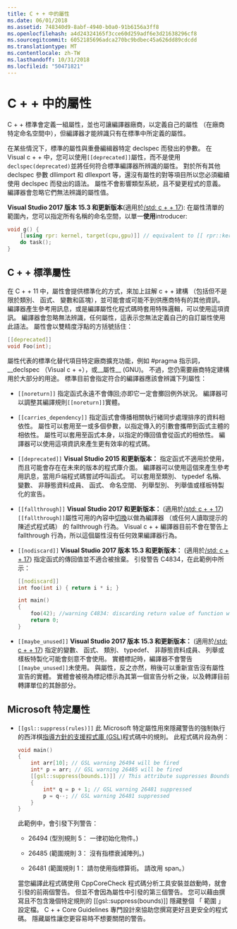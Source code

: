 ```yaml
---
title: C + + 中的屬性
ms.date: 06/01/2018
ms.assetid: 748340d9-8abf-4940-b0a0-91b6156a3ff8
ms.openlocfilehash: a4d24324165f3cce60d259adf6e3d21638296cf8
ms.sourcegitcommit: 6052185696adca270bc9bdbec45a626dd89cdcdd
ms.translationtype: MT
ms.contentlocale: zh-TW
ms.lasthandoff: 10/31/2018
ms.locfileid: "50471821"
---
```

# <a name="attributes-in-c"></a>C + + 中的屬性

C + + 標準會定義一組屬性，並也可讓編譯器廠商，以定義自己的屬性 （在廠商特定命名空間中），但編譯器才能辨識只有在標準中所定義的屬性。

在某些情況下，標準的屬性與重疊編緝器特定 declspec 而發出的參數。 在 Visual c + + 中，您可以使用`[[deprecated]]`屬性，而不是使用`declspec(deprecated)`並將任何符合標準編譯器所辨識的屬性。 對於所有其他 declspec 參數 dllimport 和 dllexport 等，還沒有屬性的對等項目所以您必須繼續使用 declspec 而發出的語法。 屬性不會影響類型系統，且不變更程式的意義。 編譯器會忽略它們無法辨識的屬性值。

**Visual Studio 2017 版本 15.3 和更新版本**(適用於[/std: c + + 17](../build/reference/std-specify-language-standard-version.md)): 在屬性清單的範圍內，您可以指定所有名稱的命名空間，以單一**使用**introducer:

```cpp
void g() {
    [[using rpr: kernel, target(cpu,gpu)]] // equivalent to [[ rpr::kernel, rpr::target(cpu,gpu) ]]
    do task();
}
```

## <a name="c-standard-attributes"></a>C + + 標準屬性

在 C + + 11 中，屬性會提供標準化的方式，來加上註解 c + + 建構 （包括但不是限於類別、 函式、 變數和區塊），並可能會或可能不到供應商特有的其他資訊。 編譯器產生參考用訊息，或是編譯屬性化程式碼時套用特殊邏輯，可以使用這項資訊。 編譯器會忽略無法辨識，任何屬性，這表示您無法定義自己的自訂屬性使用此語法。 屬性會以雙精度浮點的方括號括住：

```cpp
[[deprecated]]
void Foo(int);
```

屬性代表的標準化替代項目特定廠商擴充功能，例如 #pragma 指示詞，__declspec （Visual c + +），或&#95;&#95;屬性&#95;&#95; (GNU)。 不過，您仍需要廠商特定建構用於大部分的用途。 標準目前會指定符合的編譯器應該會辨識下列屬性：

- `[[noreturn]]` 指定函式永遠不會傳回;亦即它一定會擲回例外狀況。 編譯器可以調整其編譯規則`[[noreturn]]`實體。

- `[[carries_dependency]]` 指定函式會傳播相關執行緒同步處理排序的資料相依性。 屬性可以套用至一或多個參數，以指定傳入的引數會攜帶到函式主體的相依性。 屬性可以套用至函式本身，以指定的傳回值會從函式的相依性。 編譯器可以使用這項資訊來產生更有效率的程式碼。

- `[[deprecated]]` **Visual Studio 2015 和更新版本：** 指定函式不適用於使用，而且可能會存在在未來的版本的程式庫介面。 編譯器可以使用這個來產生參考用訊息，當用戶端程式碼嘗試呼叫函式。 可以套用至類別、 typedef 名稱、 變數、 非靜態資料成員、 函式、 命名空間、 列舉型別、 列舉值或樣板特製化的宣告。

- `[[fallthrough]]` **Visual Studio 2017 和更新版本：** (適用於[/std: c + + 17](../build/reference/std-specify-language-standard-version.md))`[[fallthrough]]`屬性可用的內容中[切換](switch-statement-cpp.md)以做為編譯器 （或任何人讀取提示的陳述式程式碼） 的 fallthrough 行為。 Visual c + + 編譯器目前不會在警告上 fallthrough 行為，所以這個屬性沒有任何效果編譯器行為。

- `[[nodiscard]]` **Visual Studio 2017 版本 15.3 和更新版本：** (適用於[/std: c + + 17](../build/reference/std-specify-language-standard-version.md)) 指定函式的傳回值並不適合被捨棄。 引發警告 C4834，在此範例中所示：

   ```cpp
   [[nodiscard]]
   int foo(int i) { return i * i; }

   int main()
   {
       foo(42); //warning C4834: discarding return value of function with 'nodiscard' attribute
       return 0;
   }
   ```

- `[[maybe_unused]]` **Visual Studio 2017 版本 15.3 和更新版本：** (適用於[/std: c + + 17](../build/reference/std-specify-language-standard-version.md)) 指定的變數、 函式、 類別、 typedef、 非靜態資料成員、 列舉或樣板特製化可能會刻意不會使用。 實體標記時，編譯器不會警告`[[maybe_unused]]`未使用。 與屬性，反之亦然，稍後可以重新宣告沒有屬性宣告的實體。 實體會被視為標記標示為其第一個宣告分析之後，以及轉譯目前轉譯單位的其餘部分。

## <a name="microsoft-specific-attributes"></a>Microsoft 特定屬性

- `[[gsl::suppress(rules)]]` 此 Microsoft 特定屬性用來隱藏警告的強制執行的西洋棋[指導方針的支援程式庫 (GSL)](https://github.com/Microsoft/GSL)程式碼中的規則。 此程式碼片段為例：

    ```cpp
    void main()
    {
        int arr[10]; // GSL warning 26494 will be fired
        int* p = arr; // GSL warning 26485 will be fired
        [[gsl::suppress(bounds.1)]] // This attribute suppresses Bounds rule #1
        {
            int* q = p + 1; // GSL warning 26481 suppressed
            p = q--; // GSL warning 26481 suppressed
        }
    }
    ```

   此範例中，會引發下列警告：

   - 26494 (型別規則 5： 一律初始化物件。)

   - 26485 (範圍規則 3： 沒有指標衰減陣列。)

   - 26481 (範圍規則 1： 請勿使用指標算術。 請改用 span。）

   當您編譯此程式碼使用 CppCoreCheck 程式碼分析工具安裝並啟動時，就會引發的前兩個警告。 但並不會因為屬性中引發的第三個警告。 您可以藉由撰寫且不包含幾個特定規則的 [[gsl::suppress(bounds)]] 隱藏整個 「 範圍 」 設定檔。 C + + Core Guidelines 專門設計來協助您撰寫更好且更安全的程式碼。 隱藏屬性讓您更容易時不想要關閉的警告。
